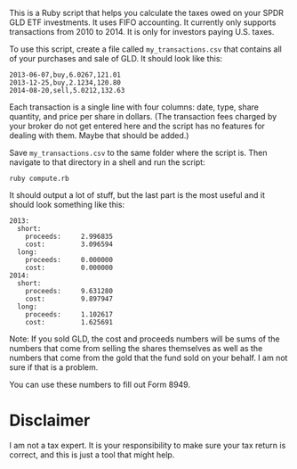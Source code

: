 This is a Ruby script that helps you calculate the taxes owed on your SPDR GLD ETF investments.  It uses FIFO accounting.  It currently only supports transactions from 2010 to 2014.  It is only for investors paying U.S. taxes.

To use this script, create a file called `my_transactions.csv` that contains all of your purchases and sale of GLD.  It should look like this:

````
2013-06-07,buy,6.0267,121.01
2013-12-25,buy,2.1234,120.80
2014-08-20,sell,5.0212,132.63
````

Each transaction is a single line with four columns: date, type, share quantity, and price per share in dollars.  (The transaction fees charged by your broker do not get entered here and the script has no features for dealing with them.  Maybe that should be added.)

Save `my_transactions.csv` to the same folder where the script is.  Then navigate to that directory in a shell and run the script:

````
ruby compute.rb
````

It should output a lot of stuff, but the last part is the most useful and it should look something like this:

````
2013:
  short:
    proceeds:     2.996835
    cost:         3.096594
  long:
    proceeds:     0.000000
    cost:         0.000000
2014:
  short:
    proceeds:     9.631280
    cost:         9.897947
  long:
    proceeds:     1.102617
    cost:         1.625691
````

Note: If you sold GLD, the cost and proceeds numbers will be sums of the numbers that come from selling the shares themselves as well as the numbers that come from the gold that the fund sold on your behalf.  I am not sure if that is a problem.

You can use these numbers to fill out Form 8949.

Disclaimer
====

I am not a tax expert.  It is your responsibility to make sure your tax return is correct, and this is just a tool that might help.
